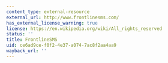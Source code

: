 ```yaml
---
content_type: external-resource
external_url: http://www.frontlinesms.com/
has_external_license_warning: true
license: https://en.wikipedia.org/wiki/All_rights_reserved
status: ''
title: FrontlineSMS
uid: ce6ad9ce-f0f2-4e37-a074-7ac8f2aa4aa9
wayback_url: ''
---
```

